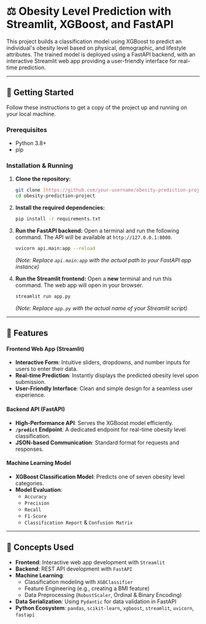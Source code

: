 # ⚖️ Obesity Level Prediction with Streamlit, XGBoost, and FastAPI

This project builds a classification model using XGBoost to predict an individual's obesity level based on physical, demographic, and lifestyle attributes. The trained model is deployed using a FastAPI backend, with an interactive Streamlit web app providing a user-friendly interface for real-time prediction.

---
## 🏁 Getting Started

Follow these instructions to get a copy of the project up and running on your local machine.

### Prerequisites
- Python 3.8+
- pip

### Installation & Running

1.  **Clone the repository:**
    ```bash
    git clone [https://github.com/your-username/obesity-prediction-project.git](https://github.com/your-username/obesity-prediction-project.git)
    cd obesity-prediction-project
    ```

2.  **Install the required dependencies:**
    ```bash
    pip install -r requirements.txt
    ```

3.  **Run the FastAPI backend:**
    Open a terminal and run the following command. The API will be available at `http://127.0.0.1:8000`.
    ```bash
    uvicorn api.main:app --reload
    ```
    *(Note: Replace `api.main:app` with the actual path to your FastAPI app instance)*

4.  **Run the Streamlit frontend:**
    Open a **new** terminal and run this command. The web app will open in your browser.
    ```bash
    streamlit run app.py
    ```
    *(Note: Replace `app.py` with the actual name of your Streamlit script)*

---
## 🔧 Features

#### Frontend Web App (Streamlit)
- **Interactive Form**: Intuitive sliders, dropdowns, and number inputs for users to enter their data.
- **Real-time Prediction**: Instantly displays the predicted obesity level upon submission.
- **User-Friendly Interface**: Clean and simple design for a seamless user experience.

#### Backend API (FastAPI)
- **High-Performance API**: Serves the XGBoost model efficiently.
- **`/predict` Endpoint**: A dedicated endpoint for real-time obesity level classification.
- **JSON-based Communication**: Standard format for requests and responses.

#### Machine Learning Model
- **XGBoost Classification Model**: Predicts one of seven obesity level categories.
- **Model Evaluation**:
  - `Accuracy`
  - `Precision`
  - `Recall`
  - `F1-Score`
  - `Classification Report` & `Confusion Matrix`

---
## 🧠 Concepts Used

- **Frontend**: Interactive web app development with `Streamlit`
- **Backend**: REST API development with `FastAPI`
- **Machine Learning**:
  - Classification modeling with `XGBClassifier`
  - Feature Engineering (e.g., creating a BMI feature)
  - Data Preprocessing (`RobustScaler`, Ordinal & Binary Encoding)
- **Data Serialization**: Using `Pydantic` for data validation in FastAPI
- **Python Ecosystem**: `pandas`, `scikit-learn`, `xgboost`, `streamlit`, `uvicorn`, `fastapi`
